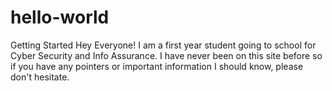 # hello-world
Getting Started
Hey Everyone! I am a first year student going to school for Cyber Security and Info Assurance. I have never been on this site before so if you have any pointers or important information I should know, please don't hesitate.
